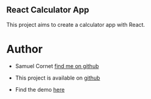 ## React Calculator App
This project aims to create a calculator app with React.

# Author
- Samuel Cornet [find me on github](git@github.com:CornetS28)

- This project is available on [github](git@github.com:CornetS28/react-calculator-app.git)

- Find the demo [here](https://cornets28.github.io/react-calculator-app/)
